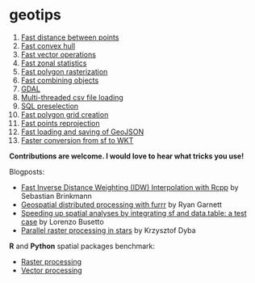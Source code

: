 # geotips

1. [Fast distance between points](https://kadyb.github.io/geotips/html/01_distance_between_points.html)
2. [Fast convex hull](https://kadyb.github.io/geotips/html/02_convex_hull.html)
3. [Fast vector operations](https://kadyb.github.io/geotips/html/03_vector_operations.html)
4. [Fast zonal statistics](https://kadyb.github.io/geotips/html/04_zonal_statistics.html)
5. [Fast polygon rasterization](https://kadyb.github.io/geotips/html/05_polygon_rasterization)
6. [Fast combining objects](https://kadyb.github.io/geotips/html/06_combining_objects.html)
7. [GDAL](https://kadyb.github.io/geotips/html/07_GDAL.html)
8. [Multi-threaded csv file loading](https://kadyb.github.io/geotips/html/08_parallel_csv.html)
9. [SQL preselection](https://kadyb.github.io/geotips/html/09_SQL_preselection.html)
10. [Fast polygon grid creation](https://kadyb.github.io/geotips/html/10_grid_creation.html)
11. [Fast points reprojection](https://kadyb.github.io/geotips/html/11_points_reprojection.html)
12. [Fast loading and saving of GeoJSON](https://kadyb.github.io/geotips/html/12_GeoJSON.html)
13. [Faster conversion from sf to WKT](https://kadyb.github.io/geotips/html/13_convert_to_WKT.html)

**Contributions are welcome. I would love to hear what tricks you use!**


Blogposts:
  * [Fast Inverse Distance Weighting (IDW) Interpolation with Rcpp](https://geobrinkmann.com/post/iwd/) by Sebastian Brinkmann
  * [Geospatial distributed processing with furrr](https://posit.co/blog/geospatial-distributed-processing-with-furrr/) by Ryan Garnett
  * [Speeding up spatial analyses by integrating sf and data.table: a test case](https://lbusettspatialr.blogspot.com/2018/02/speeding-up-spatial-analyses-by.html) by Lorenzo Busetto
  * [Parallel raster processing in stars](https://kadyb.github.io/stars-parallel/Tutorial.html) by Krzysztof Dyba


**R** and **Python** spatial packages benchmark:
  * [Raster processing](https://github.com/kadyb/raster-benchmark)
  * [Vector processing](https://github.com/kadyb/vector-benchmark)
